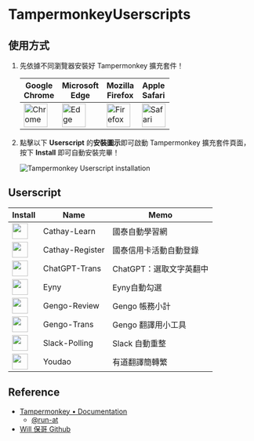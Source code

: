 # TampermonkeyUserscripts

## 使用方式

1. 先依據不同瀏覽器安裝好 Tampermonkey 擴充套件！

    | Google<br>Chrome | Microsoft<br>Edge | Mozilla<br>Firefox | Apple<br>Safari |
    | --- | --- | --- | --- |
    | <a href="https://chrome.google.com/webstore/detail/tampermonkey/dhdgffkkebhmkfjojejmpbldmpobfkfo" target="_blank"><img src="https://user-images.githubusercontent.com/88981/220149382-8ffa83d5-8561-4dc9-929f-96cde2f6ed43.png" alt="Chrome" style="width:48px"></a> | <a href="https://microsoftedge.microsoft.com/addons/detail/tampermonkey/iikmkjmpaadaobahmlepeloendndfphd?hl=zh-TW" target="_blank"><img src="https://user-images.githubusercontent.com/88981/220149387-9e173b2c-b5f1-40bf-bdaf-c2f0d2bb5a6d.png" alt="Edge" style="width:48px"></a> | <a href="https://addons.mozilla.org/en-US/firefox/addon/tampermonkey/" target="_blank"><img src="https://user-images.githubusercontent.com/88981/220149390-50010c13-e3c8-4dc9-a120-e267fbcc1e73.png" alt="Firefox" style="width:48px"></a> | <a href="https://apps.apple.com/us/app/tampermonkey/id1482490089" target="_blank"><img src="https://user-images.githubusercontent.com/88981/220149393-374714eb-0d9e-4fe3-88d0-8195382cfe42.png" alt="Safari" style="width:48px"></a> |

1. 點擊以下 **Userscript** 的**安裝圖示**即可啟動 Tampermonkey 擴充套件頁面，按下 **Install** 即可自動安裝完畢！

    ![Tampermonkey Userscript installation](https://user-images.githubusercontent.com/88981/125022420-3baca180-e0af-11eb-9d37-7abad8bf96fa.jpg)

## Userscript

| Install | Name | Memo |
| --- | --- | --- |
|<a href="https://github.com/KuoAnn/TampermonkeyUserscripts/raw/main/src/Cathay-Learn.user.js"><img src="https://user-images.githubusercontent.com/88981/169986095-a54f32bd-55a6-4de8-bad6-aa3b1874ce07.png" width="32"/></a>|Cathay-Learn|國泰自動學習網|>
|<a href="https://github.com/KuoAnn/TampermonkeyUserscripts/raw/main/src/Cathay-Register.user.js"><img src="https://user-images.githubusercontent.com/88981/169986095-a54f32bd-55a6-4de8-bad6-aa3b1874ce07.png" width="32"/></a>|Cathay-Register|國泰信用卡活動自動登錄|
|<a href="https://github.com/KuoAnn/TampermonkeyUserscripts/raw/main/src/ChatGPT-Trans.user.js"><img src="https://user-images.githubusercontent.com/88981/169986095-a54f32bd-55a6-4de8-bad6-aa3b1874ce07.png" width="32"/></a>|ChatGPT-Trans|ChatGPT：選取文字英翻中|
|<a href="https://github.com/KuoAnn/TampermonkeyUserscripts/raw/main/src/Eyny.user.js"><img src="https://user-images.githubusercontent.com/88981/169986095-a54f32bd-55a6-4de8-bad6-aa3b1874ce07.png" width="32"/></a>|Eyny|Eyny自動勾選|
|<a href="https://github.com/KuoAnn/TampermonkeyUserscripts/raw/main/src/Gengo-Review.user.js"><img src="https://user-images.githubusercontent.com/88981/169986095-a54f32bd-55a6-4de8-bad6-aa3b1874ce07.png" width="32"/></a>|Gengo-Review|Gengo 帳務小計|
| <a href="https://github.com/KuoAnn/TampermonkeyUserscripts/raw/main/src/Gengo-Trans.user.js"><img src="https://user-images.githubusercontent.com/88981/169986095-a54f32bd-55a6-4de8-bad6-aa3b1874ce07.png" width="32"/></a> | Gengo-Trans | Gengo 翻譯用小工具 |
|<a href="https://github.com/KuoAnn/TampermonkeyUserscripts/raw/main/src/Slack-Polling.user.js"><img src="https://user-images.githubusercontent.com/88981/169986095-a54f32bd-55a6-4de8-bad6-aa3b1874ce07.png" width="32"/></a>|Slack-Polling|Slack 自動重整|
|<a href="https://github.com/KuoAnn/TampermonkeyUserscripts/raw/main/src/Youdao.user.js"><img src="https://user-images.githubusercontent.com/88981/169986095-a54f32bd-55a6-4de8-bad6-aa3b1874ce07.png" width="32"/></a>|Youdao|有道翻譯簡轉繁|

## Reference

- [Tampermonkey • Documentation](https://www.tampermonkey.net/documentation.php)
  - [@run-at](https://www.tampermonkey.net/documentation.php#_run_at)
- [Will 保哥 Github](https://github.com/doggy8088/TampermonkeyUserscripts)
